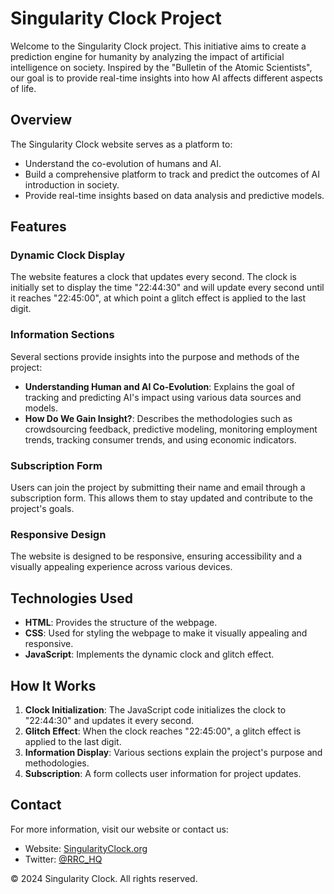 # Singularity Clock Project

Welcome to the Singularity Clock project. This initiative aims to create a prediction engine for humanity by analyzing the impact of artificial intelligence on society. Inspired by the "Bulletin of the Atomic Scientists", our goal is to provide real-time insights into how AI affects different aspects of life.

## Overview

The Singularity Clock website serves as a platform to:
- Understand the co-evolution of humans and AI.
- Build a comprehensive platform to track and predict the outcomes of AI introduction in society.
- Provide real-time insights based on data analysis and predictive models.

## Features

### Dynamic Clock Display
The website features a clock that updates every second. The clock is initially set to display the time "22:44:30" and will update every second until it reaches "22:45:00", at which point a glitch effect is applied to the last digit.

### Information Sections
Several sections provide insights into the purpose and methods of the project:
- **Understanding Human and AI Co-Evolution**: Explains the goal of tracking and predicting AI's impact using various data sources and models.
- **How Do We Gain Insight?**: Describes the methodologies such as crowdsourcing feedback, predictive modeling, monitoring employment trends, tracking consumer trends, and using economic indicators.

### Subscription Form
Users can join the project by submitting their name and email through a subscription form. This allows them to stay updated and contribute to the project's goals.

### Responsive Design
The website is designed to be responsive, ensuring accessibility and a visually appealing experience across various devices.

## Technologies Used

- **HTML**: Provides the structure of the webpage.
- **CSS**: Used for styling the webpage to make it visually appealing and responsive.
- **JavaScript**: Implements the dynamic clock and glitch effect.

## How It Works

1. **Clock Initialization**: The JavaScript code initializes the clock to "22:44:30" and updates it every second.
2. **Glitch Effect**: When the clock reaches "22:45:00", a glitch effect is applied to the last digit.
3. **Information Display**: Various sections explain the project's purpose and methodologies.
4. **Subscription**: A form collects user information for project updates.

## Contact

For more information, visit our website or contact us:

- Website: [SingularityClock.org](https://www.singularityclock.org)
- Twitter: [@RRC_HQ](https://x.com/RRC_HQ)

© 2024 Singularity Clock. All rights reserved.